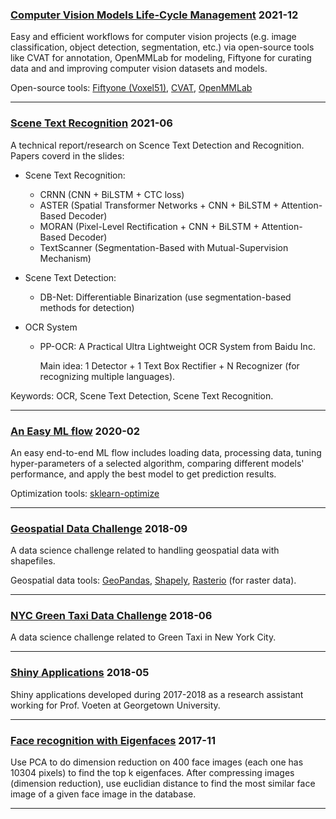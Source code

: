 
### [Computer Vision Models Life-Cycle Management](https://yili808.github.io/Computer-Vision/CVLCM_with_Fiftyone_YiLi.pdf) 2021-12
Easy and efficient workflows for computer vision projects (e.g. image classification, object detection, segmentation, etc.) via open-source tools like CVAT for annotation, OpenMMLab for modeling, Fiftyone for curating data and and improving computer vision datasets and models.

Open-source tools: [Fiftyone (Voxel51)](https://voxel51.com/docs/fiftyone/), [CVAT](https://github.com/openvinotoolkit/cvat), [OpenMMLab](https://openmmlab.com/)

___

### [Scene Text Recognition](https://yili808.github.io/Computer-Vision/Scene_Text_Recognition_YiLi.pdf) 2021-06
A technical report/research on Scence Text Detection and Recognition. 
Papers coverd in the slides: 
- Scene Text Recognition:
  - CRNN (CNN + BiLSTM + CTC loss)
  - ASTER (Spatial Transformer Networks + CNN + BiLSTM + Attention-Based Decoder)
  - MORAN (Pixel-Level Rectification + CNN + BiLSTM + Attention-Based Decoder) 
  - TextScanner (Segmentation-Based with Mutual-Supervision Mechanism)

- Scene Text Detection:
  - DB-Net: Differentiable Binarization (use segmentation-based methods for detection)

- OCR System
  - PP-OCR: A	Practical	Ultra	Lightweight	OCR	System from	Baidu	Inc. 
    
    Main idea: 1 Detector + 1 Text Box Rectifier + N Recognizer (for recognizing multiple languages).


Keywords: OCR, Scene Text Detection, Scene Text Recognition.

___

### [An Easy ML flow](https://yili808.github.io/easy_ml_flow/) 2020-02
An easy end-to-end ML flow includes loading data, processing data, tuning hyper-parameters of a selected algorithm, comparing different models' performance, and apply the best model to get prediction results. 

Optimization tools: [sklearn-optimize](https://scikit-optimize.github.io/)

___

### [Geospatial Data Challenge](https://yili808.github.io/Shapefiles/) 2018-09
A data science challenge related to handling geospatial data with shapefiles.

Geospatial data tools: [GeoPandas](https://geopandas.org/), [Shapely](https://shapely.readthedocs.io/en/latest/), [Rasterio](https://rasterio.readthedocs.io/en/latest/) (for raster data).

___

### [NYC Green Taxi Data Challenge](https://yili808.github.io/NYC_green_taxi/)  2018-06
A data science challenge related to Green Taxi in New York City.

___

### [Shiny Applications](https://yili808.github.io/ShinyApps/)  2018-05
Shiny applications developed during 2017-2018 as a research assistant working for Prof. Voeten at Georgetown University.

___

### [Face recognition with Eigenfaces](https://yili808.github.io/EigenFaces/) 2017-11
Use PCA to do dimension reduction on 400 face images (each one has 10304 pixels) to find the top k eigenfaces. After compressing images (dimension reduction), use euclidian distance to find the most similar face image of a given face image in the database.

___
